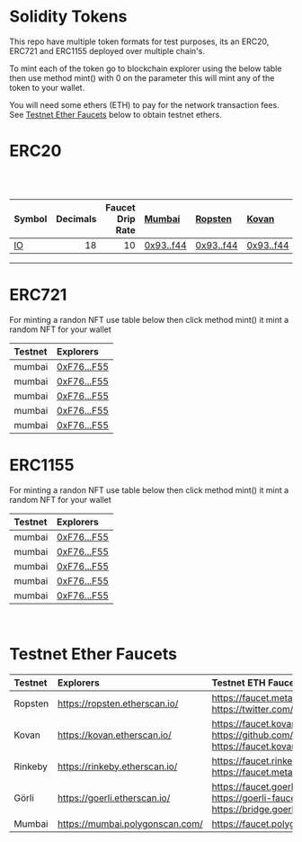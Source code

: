# Solidity Tokens

This repo have multiple token formats for test purposes, its an ERC20, ERC721 and ERC1155 deployed over multiple chain's. 

To mint each of the token go to blockchain explorer using the below table then use method mint() with 0 on the parameter this will mint any of the token to your wallet. 

You will need some ethers (ETH) to pay for the network transaction fees. See [Testnet Ether Faucets](#testnet-ether-faucets) below to obtain testnet ethers.


# ERC20

<br />

<br />

Symbol | Decimals | Faucet Drip Rate | [Mumbai](https://mumbai.polygonscan.com/) | [Ropsten](https://ropsten.etherscan.io/) |  [Kovan](https://kovan.etherscan.io/) | [Rinkeby](https://rinkeby.etherscan.io/) | [Görli](https://goerli.etherscan.io/)  
:----- | --------:| ----------------:|:------- |:------- |:------- |:----- |:-----
[IO](contracts/erc20.sol) | 18 | 10 | [0x93..f44](https://mumbai.polygonscan.com/address/0x93cdc98317A07e83a9AA96F69AdA7Af4b37EBf44#code) | [0x93..f44](https://mumbai.polygonscan.com/address/0x93cdc98317A07e83a9AA96F69AdA7Af4b37EBf44#code) | [0x93..f44](https://mumbai.polygonscan.com/address/0x93cdc98317A07e83a9AA96F69AdA7Af4b37EBf44#code) | [0x93..f44](https://mumbai.polygonscan.com/address/0x93cdc98317A07e83a9AA96F69AdA7Af4b37EBf44#code) | [0x93..f44](https://mumbai.polygonscan.com/address/0x93cdc98317A07e83a9AA96F69AdA7Af4b37EBf44#code) | [0x93..f44]


<hr />

# ERC721

For minting a randon NFT use table below then click method mint() it mint a random NFT for your wallet

Testnet   | Explorers                     | 
:-------- |:----------------------------- |
mumbai   | [0xF76...F55](https://mumbai.polygonscan.com/address/0xF76656D311b8be898c609A992A7d22f653447F55#code)|
mumbai   | [0xF76...F55](https://mumbai.polygonscan.com/address/0xF76656D311b8be898c609A992A7d22f653447F55#code)|
mumbai   | [0xF76...F55](https://mumbai.polygonscan.com/address/0xF76656D311b8be898c609A992A7d22f653447F55#code)| 
mumbai   | [0xF76...F55](https://mumbai.polygonscan.com/address/0xF76656D311b8be898c609A992A7d22f653447F55#code)| 
mumbai   | [0xF76...F55](https://mumbai.polygonscan.com/address/0xF76656D311b8be898c609A992A7d22f653447F55#code)| 


# ERC1155

For minting a randon NFT use table below then click method mint() it mint a random NFT for your wallet

Testnet   | Explorers                     | 
:-------- |:----------------------------- |
mumbai   | [0xF76...F55](https://mumbai.polygonscan.com/address/0xF76656D311b8be898c609A992A7d22f653447F55#code)|
mumbai   | [0xF76...F55](https://mumbai.polygonscan.com/address/0xF76656D311b8be898c609A992A7d22f653447F55#code)|
mumbai   | [0xF76...F55](https://mumbai.polygonscan.com/address/0xF76656D311b8be898c609A992A7d22f653447F55#code)| 
mumbai   | [0xF76...F55](https://mumbai.polygonscan.com/address/0xF76656D311b8be898c609A992A7d22f653447F55#code)| 
mumbai   | [0xF76...F55](https://mumbai.polygonscan.com/address/0xF76656D311b8be898c609A992A7d22f653447F55#code)| 



<br />

# Testnet Ether Faucets

Testnet   | Explorers                     | Testnet ETH Faucets
:-------- |:----------------------------- |:-------------------------
Ropsten   | https://ropsten.etherscan.io/ | https://faucet.metamask.io/<br />https://twitter.com/BokkyPooBah/status/1099498823699714048
Kovan     | https://kovan.etherscan.io/   | https://faucet.kovan.network/<br />https://github.com/kovan-testnet/faucet<br />https://faucet.kovan.radarrelay.com/
Rinkeby   | https://rinkeby.etherscan.io/ | https://faucet.rinkeby.io/<br />https://faucet.metamask.io/
Görli     | https://goerli.etherscan.io/  | https://faucet.goerli.mudit.blog/<br />https://goerli-faucet.slock.it/<br />https://bridge.goerli.com/
Mumbai    | https://mumbai.polygonscan.com/  | https://faucet.polygon.technology/

<br />
